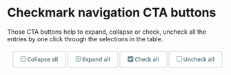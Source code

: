 # Checkmark navigation CTA buttons

Those CTA buttons help to expand, collapse or check, uncheck all the entries by one click through the selections in the table.&#x20;

![Checkmark navigation buttons UI](<../../../../.gitbook/assets/image (4) (1) (1).png>)
